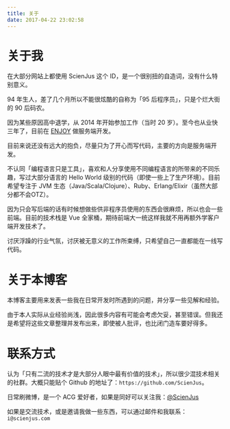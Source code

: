```yaml
---
title: 关于
date: 2017-04-22 23:02:58
---
```


# 关于我

在大部分网站上都使用 ScienJus 这个 ID，是一个很别扭的自造词，没有什么特别意义。

94 年生人，差了几个月所以不能很炫酷的自称为「95 后程序员」，只是个烂大街的 90 后码农。

因为某些原因高中退学，从 2014 年开始参加工作（当时 20 岁）。至今也从业快三年了，目前在 [ENJOY][2] 做服务端开发。

目前来说还没有远大的抱负，尽量只为了开心而写代码，主要的方向是服务端开发。

不认同「编程语言只是工具」，喜欢和人分享使用不同编程语言的所带来的不同乐趣，写过大部分语言的 Hello World 级别的代码（即使一些上了生产环境）。目前希望专注于 JVM 生态（Java/Scala/Clojure）、Ruby、Erlang/Elixir（虽然大部分都不会OTZ）。

因为只会写后端的话有时候想做些供非程序员使用的东西会很麻烦，所以也会一些前端。目前的技术栈是 Vue 全家桶，期待前端大一统这样我就不用再额外学客户端开发技术了。

讨厌浮躁的行业气氛，讨厌被无意义的工作所束缚，只希望自己一直都能在一线写代码。

# 关于本博客

本博客主要用来发表一些我在日常开发时所遇到的问题，并分享一些见解和经验。

由于本人实际从业经验尚浅，因此很多内容有可能会考虑欠妥，甚至错误。但我还是希望将这些文章整理并发布出来，即使被人批评，也比闭门造车要好得多。

# 联系方式

认为「只有二流的技术才是大部分人眼中最有价值的技术」，所以很少混技术相关的社群。大概只能贴个 Github 的地址了：`https://github.com/ScienJus`。

日常刷微博，是一个 ACG 爱好者，如果是同好可以关注我：[@ScienJus][1]

如果是交流技术，或是邀请我做一些东西，可以通过邮件和我联系：`i@scienjus.com`

[1]: http://weibo.com/ScienJus
[2]: http://enjoy.ricebook.com

